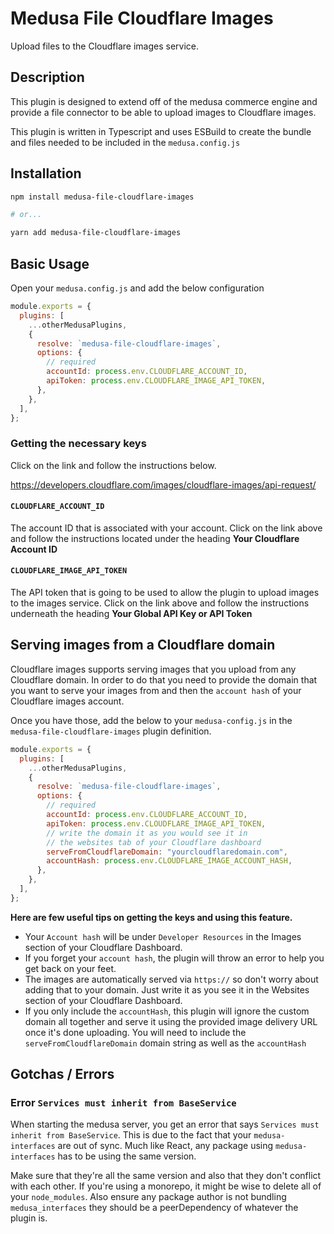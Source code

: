 # Medusa File Cloudflare Images

Upload files to the Cloudflare images service.

## Description

This plugin is designed to extend off of the medusa commerce engine and provide a file connector to be able to upload images to Cloudflare images.

This plugin is written in Typescript and uses ESBuild to create the bundle and files needed to be included in the `medusa.config.js`

## Installation

```bash
npm install medusa-file-cloudflare-images

# or...

yarn add medusa-file-cloudflare-images
```

## Basic Usage

Open your `medusa.config.js` and add the below configuration

```js
module.exports = {
  plugins: [
    ...otherMedusaPlugins,
    {
      resolve: `medusa-file-cloudflare-images`,
      options: {
        // required
        accountId: process.env.CLOUDFLARE_ACCOUNT_ID,
        apiToken: process.env.CLOUDFLARE_IMAGE_API_TOKEN,
      },
    },
  ],
};
```

### Getting the necessary keys

Click on the link and follow the instructions below.

https://developers.cloudflare.com/images/cloudflare-images/api-request/

#### `CLOUDFLARE_ACCOUNT_ID`

The account ID that is associated with your account. Click on the link above and follow the instructions located under the heading **Your Cloudflare Account ID**

#### `CLOUDFLARE_IMAGE_API_TOKEN`

The API token that is going to be used to allow the plugin to upload images to the images service. Click on the link above and follow the instructions underneath the heading **Your Global API Key or API Token**

## Serving images from a Cloudflare domain

Cloudflare images supports serving images that you upload from any Cloudflare domain. In order to do that you need to provide the domain that you want to serve your images from and then the `account hash` of your Cloudflare images account.

Once you have those, add the below to your `medusa-config.js` in the `medusa-file-cloudflare-images` plugin definition.

```js
module.exports = {
  plugins: [
    ...otherMedusaPlugins,
    {
      resolve: `medusa-file-cloudflare-images`,
      options: {
        // required
        accountId: process.env.CLOUDFLARE_ACCOUNT_ID,
        apiToken: process.env.CLOUDFLARE_IMAGE_API_TOKEN,
        // write the domain it as you would see it in
        // the websites tab of your Cloudflare dashboard
        serveFromCloudflareDomain: "yourcloudflaredomain.com",
        accountHash: process.env.CLOUDFLARE_IMAGE_ACCOUNT_HASH,
      },
    },
  ],
};
```

**Here are few useful tips on getting the keys and using this feature.**

- Your `Account hash` will be under `Developer Resources` in the Images section of your Cloudflare Dashboard.
- If you forget your `account hash`, the plugin will throw an error to help you get back on your feet.
- The images are automatically served via `https://` so don't worry about adding that to your domain. Just write it as you see it in the Websites section of your Cloudflare Dashboard.
- If you only include the `accountHash`, this plugin will ignore the custom domain all together and serve it using the provided image delivery URL once it's done uploading. You will need to include the `serveFromCloudflareDomain` domain string as well as the `accountHash`

## Gotchas / Errors

### Error `Services must inherit from BaseService`

When starting the medusa server, you get an error that says `Services must inherit from BaseService`. This is due to the fact that your `medusa-interfaces` are out of sync. Much like React, any package using `medusa-interfaces` has to be using the same version.

Make sure that they're all the same version and also that they don't conflict with each other. If you're using a monorepo, it might be wise to delete all of your `node_modules`. Also ensure any package author is not bundling `medusa_interfaces` they should be a peerDependency of whatever the plugin is.

